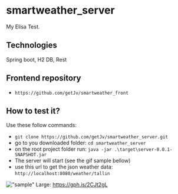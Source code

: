 # smartweather_server
My Elisa Test.

## Technologies
Spring boot, H2 DB, Rest

## Frontend repository

* `https://github.com/getJv/smartweather_front`

## How to test it?

Use these follow commands:

* `git clone https://github.com/getJv/smartweather_server.git`
* go to you downloaded folder: `cd smartweather_server`
* on the root project folder run: `java -jar .\target\server-0.0.1-SNAPSHOT.jar`
* The server will start (see the gif sample bellow)
* use this url to get the json weather data: `http://localhost:8080/weather/tallin`

!["sample"](https://media.giphy.com/media/9G6RAnTDCyKreGyULY/giphy.gif)
Large: https://gph.is/2CJt2gL
